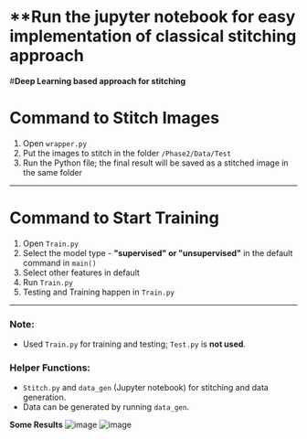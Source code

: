 # **Run the jupyter notebook for easy implementation of classical stitching approach

#**Deep Learning based approach for stitching**
# **Command to Stitch Images**

1. Open `wrapper.py`  
2. Put the images to stitch in the folder `/Phase2/Data/Test`  
3. Run the Python file; the final result will be saved as a stitched image in the same folder  

---

# **Command to Start Training**

1. Open `Train.py`  
2. Select the model type - **"supervised" or "unsupervised"** in the default command in `main()`  
3. Select other features in default  
4. Run `Train.py`  
5. Testing and Training happen in `Train.py`  

---

### **Note:**  
- Used `Train.py` for training and testing; `Test.py` is **not used**.  

### **Helper Functions:**  
- `Stitch.py` and `data_gen` (Jupyter notebook) for stitching and data generation.  
- Data can be generated by running `data_gen`.  


**Some Results**
![image](https://github.com/user-attachments/assets/fc50082e-f1fc-432b-bbb2-671a4428f566)
![image](https://github.com/user-attachments/assets/72891bf3-b2d6-4035-a726-9ff0d03aceda)

